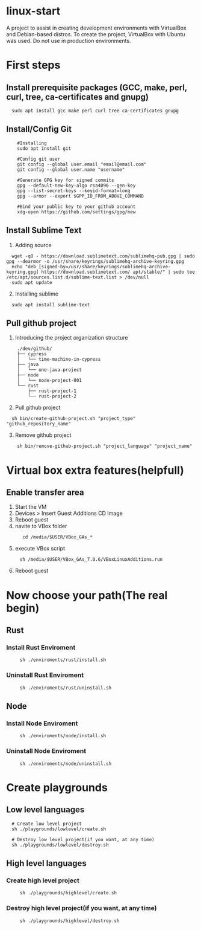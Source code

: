 # linux-start
A project to assist in creating development environments with VirtualBox and Debian-based distros. To create the project, VirtualBox with Ubuntu was used. Do not use in production environments.

# First steps
## Install prerequisite packages (GCC, make, perl, curl, tree, ca-certificates and gnupg)
```
  sudo apt install gcc make perl curl tree ca-certificates gnupg
```

## Install/Config Git
```
    #Installing
    sudo apt install git
```
```
    #Config git user
    git config --global user.email "email@email.com"
    git config --global user.name "username"
```
```
    #Generate GPG key for signed commits
    gpg --default-new-key-algo rsa4096 --gen-key
    gpg --list-secret-keys --keyid-format=long
    gpg --armor --export $GPP_ID_FROM_ABOVE_COMMAND
```
```
    #Bind your public key to your github account
    xdg-open https://github.com/settings/gpg/new
```

## Install Sublime Text
  1. Adding source 
```
  wget -qO - https://download.sublimetext.com/sublimehq-pub.gpg | sudo gpg --dearmor -o /usr/share/keyrings/sublimehq-archive-keyring.gpg
  echo "deb [signed-by=/usr/share/keyrings/sublimehq-archive-keyring.gpg] https://download.sublimetext.com/ apt/stable/" | sudo tee /etc/apt/sources.list.d/sublime-text.list > /dev/null
  sudo apt update
```
  2. Installing sublime
```
  sudo apt install sublime-text
```

## Pull github project
  1. Introducing the project organization structure

```
    ./dev/github/
    ├── cypress
    │   └── time-machine-in-cypress
    ├── java
    │   └── one-java-project
    ├── node
    │   └── node-project-001
    └── rust
        ├── rust-project-1
        └── rust-project-2
```
  2. Pull github project
```
  sh bin/create-github-project.sh "project_type" "github_repository_name"
```
  3. Remove github project
```
    sh bin/remove-github-project.sh "project_language" "project_name"
```

# Virtual box extra features(helpfull)
## Enable transfer area
  1. Start the VM
  2. Devices > Insert Guest Additions CD Image
  3. Reboot guest
  4. navite to VBox folder
```
      cd /media/$USER/VBox_GAs_*
```
  5. execute VBox script
```
     sh /media/$USER/VBox_GAs_7.0.6/VBoxLinuxAdditions.run
```
  6. Reboot guest


# Now choose your path(The real begin)
## Rust
### Install Rust Enviroment
```
     sh ./enviroments/rust/install.sh
```
### Uninstall Rust Enviroment
```
     sh ./enviroments/rust/uninstall.sh
```

## Node
### Install Node Enviroment
```
     sh ./enviroments/node/install.sh
```
### Uninstall Node Enviroment
```
     sh ./enviroments/node/uninstall.sh
```


# Create playgrounds
## Low level languages
```
  # Create low level project
  sh ./playgrounds/lowlevel/create.sh
```
```
  # Destroy low level project(if you want, at any time)
  sh ./playgrounds/lowlevel/destroy.sh
```

## High level languages
### Create high level project
```
     sh ./playgrounds/highlevel/create.sh
```
### Destroy high level project(if you want, at any time)
```
     sh ./playgrounds/highlevel/destroy.sh
```
